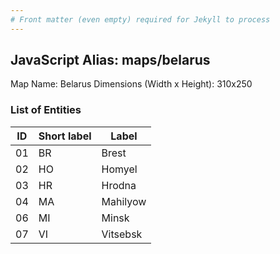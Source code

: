 ```yaml
---
# Front matter (even empty) required for Jekyll to process
---
```


## JavaScript Alias: maps/belarus

Map Name: Belarus
Dimensions (Width x Height): 310x250





### List of Entities

ID | Short label | Label
---|---|---|
01|BR|Brest
02|HO|Homyel
03|HR|Hrodna
04|MA|Mahilyow
06|MI|Minsk
07|VI|Vitsebsk

